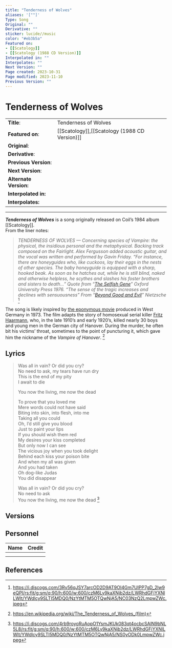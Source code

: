 ```yaml
---
title: "Tenderness of Wolves"
aliases: '[""]'
Type: Song
Original: ""
Derivative: ""
sticker: lucide//music
color: "#eb3b5a"
Featured on:
- [[Scatology]]
- [[Scatology (1988 CD Version)]]
Interpolated in: ""
Interpolates: ""
Next Version: ""
Page created: 2023-10-31
Page modified: 2023-11-10
Previous Version: ""
---
```


# Tenderness of Wolves

|  |  |
| --- | --- |
| __Title__: | Tenderness of Wolves |
| __Featured on__: | [[Scatology]],[[Scatology (1988 CD Version)]] |
| __Original__: |  |
| __Derivative__: |  |
| __Previous Version__: |  |
| __Next Version__: |  |
| __Alternate Version:__ |  |
| __Interpolated in:__ |  |
| __Interpolates:__ |  |

---

*__Tenderness of Wolves__* is a song originally released on Coil’s 1984 album [[Scatology]].  
From the liner notes:

> *TENDERNESS OF WOLVES — Concerning species of Vampire: the physical, the insidious personal and the metaphysical. Backing track composed on the Fairlight. Alex Fergusson added acoustic guitar, and the vocal was written and performed by Gavin Friday. “For instance, there are honeyguides who, like cuckoos, lay their eggs in the nests of other species. The baby honeyguide is equipped with a sharp, hooked beak. As soon as he hatches out, while he is still blind, naked and otherwise helpless, he scythes and slashes his foster brothers and sisters to death…” Quote from “[The Selfish Gene](https://en.wikipedia.org/wiki/The_Selfish_Gene)” Oxford University Press 1976. “The sense of the tragic increases and declines with sensuousness” From “[Beyond Good and Evil](https://en.wikipedia.org/wiki/Beyond_Good_and_Evil)” Nietzsche* [^1]

The song is likely inspired by [the eponymous movie](https://en.wikipedia.org/wiki/The_Tenderness_of_Wolves_(film)) produced in West Germany in 1973. The film adapts the story of homosexual serial killer [Fritz Haarmann](https://en.wikipedia.org/wiki/Fritz_Haarmann), who, in the late 1910’s and early 1920’s, killed nearly 30 boys and young men in the German city of Hanover. During the murder, he often bit his victims’ throat, sometimes to the point of puncturing it, which gave him the nickname of the *Vampire of Hanover*. [^2]

## Lyrics

> Was all in vain? Or did you cry?  
> No need to ask, my tears have run dry  
> This is the end of my pity  
> I await to die
> 
> You now the living, me now the dead
> 
> To prove that you loved me  
> Mere words could not have said  
> Biting into skin, into flesh, into me  
> Taking all you could  
> Oh, I’d still give you blood  
> Just to paint your lips  
> If you should wish them red  
> My desires your kiss completed  
> But only now I can see  
> The vicious joy when you took delight  
> Behind each kiss your poison bite  
> And when my all was given  
> And you had taken  
> Oh dog-like Judas  
> You did disappear
> 
> Was all in vain? Or did you cry?  
> No need to ask  
> You now the living, me now the dead [^3]

## Versions

## Personnel

|Name|Credit|
|---|---|
|||
|||

## References

[^1]: <https://i.discogs.com/3Ry56qJSY7arcOD2D9AT9OI4Gm7UIPP7gD_2lw9eQPI/rs:fit/g:sm/q:90/h:600/w:600/czM6Ly9kaXNjb2dz/LWRhdGFiYXNlLWlt/YWdlcy9SLTI5MDQ0/NzYtMTM5OTQwNjA5/NC03NzQ2LmpwZWc.jpeg>
[^2]: <https://en.wikipedia.org/wiki/The_Tenderness_of_Wolves_(film)>
[^3]: <https://i.discogs.com/4rb9royoRuAopO1YsmJKUk083qt4ocbcSAlN9bNL5L8/rs:fit/g:sm/q:90/h:600/w:600/czM6Ly9kaXNjb2dz/LWRhdGFiYXNlLWlt/YWdlcy9SLTI5MDQ0/NzYtMTM5OTQwNjA5/NS0yODk0LmpwZWc.jpeg>
